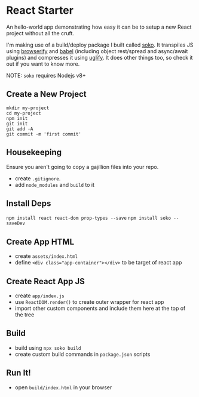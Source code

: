 # React Starter

An hello-world app demonstrating how easy it can be to setup a new React project
without all the cruft.

I'm making use of a build/deploy package I built called [soko](https://github.com/robmclarty/soko).
It transpiles JS using [browserify]() and [babel]() (including object rest/spread
and async/await plugins) and compresses it using [uglify](). It does other
things too, so check it out if you want to know more.

NOTE: `soko` requires Nodejs v8+

## Create a New Project

```
mkdir my-project
cd my-project
npm init
git init
git add -A
git commit -m 'first commit'
```

## Housekeeping

Ensure you aren't going to copy a gajillion files into your repo.

- create `.gitignore`.
- add `node_modules` and `build` to it

## Install Deps

`npm install react react-dom prop-types --save`
`npm install soko --saveDev`

## Create App HTML

- create `assets/index.html`
- define `<div class="app-container"></div>` to be target of react app

## Create React App JS

- create `app/index.js`
- use `ReactDOM.render()` to create outer wrapper for react app
- import other custom components and include them here at the top of the tree

## Build

- build using `npx soko build`
- create custom build commands in `package.json` scripts

## Run It!

- open `build/index.html` in your browser
